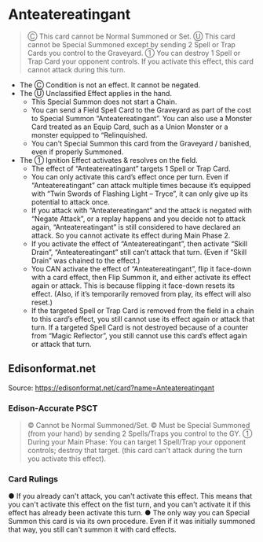 # Anteatereatingant

> Ⓒ This card cannot be Normal Summoned or Set. Ⓤ This card cannot be Special Summoned except by sending 2 Spell or Trap Cards you control to the Graveyard. ① You can destroy 1 Spell or Trap Card your opponent controls. If you activate this effect, this card cannot attack during this turn.

*   The Ⓒ Condition is not an effect. It cannot be negated.
*   The Ⓤ Unclassified Effect applies in the hand.
    *   This Special Summon does not start a Chain.
    *   You can send a Field Spell Card to the Graveyard as part of the cost to Special Summon “Anteatereatingant”. You can also use a Monster Card treated as an Equip Card, such as a Union Monster or a monster equipped to “Relinquished.
    *   You can't Special Summon this card from the Graveyard / banished, even if properly Summoned.
*   The ① Ignition Effect activates & resolves on the field.
    *   The effect of “Anteatereatingant” targets 1 Spell or Trap Card.
    *   You can only activate this card’s effect once per turn. Even if “Anteatereatingant” can attack multiple times because it’s equipped with “Twin Swords of Flashing Light – Tryce”, it can only give up its potential to attack once.
    *   If you attack with “Anteatereatingant” and the attack is negated with “Negate Attack”, or a replay happens and you decide not to attack again, “Anteatereatingant” is still considered to have declared an attack. So you cannot activate its effect during Main Phase 2.
    *   If you activate the effect of “Anteatereatingant”, then activate “Skill Drain”, “Anteatereatingant” still can’t attack that turn. (Even if “Skill Drain” was chained to the effect.)
    *   You CAN activate the effect of “Anteatereatingant”, flip it face-down with a card effect, then Flip Summon it, and either activate its effect again or attack. This is because flipping it face-down resets its effect. (Also, if it’s temporarily removed from play, its effect will also reset.)
    *   If the targeted Spell or Trap Card is removed from the field in a chain to this card’s effect, you still cannot use its effect again or attack that turn. If a targeted Spell Card is not destroyed because of a counter from “Magic Reflector”, you still cannot use this card’s effect again or attack that turn.

## Edisonformat.net

Source: https://edisonformat.net/card?name=Anteatereatingant

### Edison-Accurate PSCT

> © Cannot be Normal Summoned/Set.
> © Must be Special Summoned (from your hand) by sending 2 Spells/Traps you control to the GY.
> ① During your Main Phase: You can target 1 Spell/Trap your opponent controls; destroy that target.
> (this card can't attack during the turn you activate this effect).

### Card Rulings

● If you already can't attack, you can't activate this effect.
This means that you can't activate this effect on the fist turn, and you can't activate it if this effect has already been activate this turn.
● The only way you can Special Summon this card is via its own procedure.
Even if it was initially summoned that way, you still can't summon it with card effects.
            